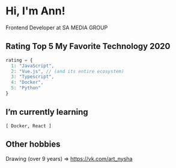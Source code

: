# Hi, I'm Ann!
Frontend Developer at SA MEDIA GROUP

## Rating Top 5 My Favorite Technology 2020

```javascript
rating = {
  1: "JavaScript",
  2: "Vue.js", // (and its entire ecosystem)
  3: "Typescript",
  4: "Docker",
  5: "Python"
}
```

## I’m currently learning
`[ Docker, React ]`

## Other hobbies
Drawing (over 9 years) => https://vk.com/art_nysha
